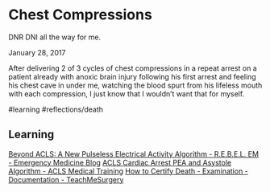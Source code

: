 # Chest Compressions
DNR DNI all the way for me.

January 28, 2017

After delivering 2 of 3 cycles of chest compressions in a repeat arrest on a patient already with anoxic brain injury following his first arrest and feeling his chest cave in under me, watching the blood spurt from his lifeless mouth with each compression, I just know that I wouldn’t want that for myself.

#learning
#reflections/death

## Learning
[Beyond ACLS: A New Pulseless Electrical Activity Algorithm - R.E.B.E.L. EM - Emergency Medicine Blog](http://rebelem.com/a-new-pulseless-electrical-activity-algorithm/)
[ACLS Cardiac Arrest PEA and Asystole Algorithm - ACLS Medical Training](https://www.aclsmedicaltraining.com/adult-cardiac-arrest-pea-and-asystole/)
[How to Certify Death - Examination - Documentation - TeachMeSurgery](http://teachmesurgery.com/examinations/misc/confirmation-of-death/)